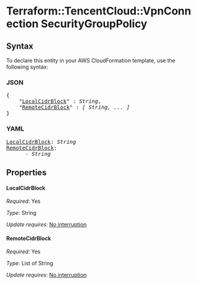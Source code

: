 # Terraform::TencentCloud::VpnConnection SecurityGroupPolicy

## Syntax

To declare this entity in your AWS CloudFormation template, use the following syntax:

### JSON

<pre>
{
    "<a href="#localcidrblock" title="LocalCidrBlock">LocalCidrBlock</a>" : <i>String</i>,
    "<a href="#remotecidrblock" title="RemoteCidrBlock">RemoteCidrBlock</a>" : <i>[ String, ... ]</i>
}
</pre>

### YAML

<pre>
<a href="#localcidrblock" title="LocalCidrBlock">LocalCidrBlock</a>: <i>String</i>
<a href="#remotecidrblock" title="RemoteCidrBlock">RemoteCidrBlock</a>: <i>
      - String</i>
</pre>

## Properties

#### LocalCidrBlock

_Required_: Yes

_Type_: String

_Update requires_: [No interruption](https://docs.aws.amazon.com/AWSCloudFormation/latest/UserGuide/using-cfn-updating-stacks-update-behaviors.html#update-no-interrupt)

#### RemoteCidrBlock

_Required_: Yes

_Type_: List of String

_Update requires_: [No interruption](https://docs.aws.amazon.com/AWSCloudFormation/latest/UserGuide/using-cfn-updating-stacks-update-behaviors.html#update-no-interrupt)

